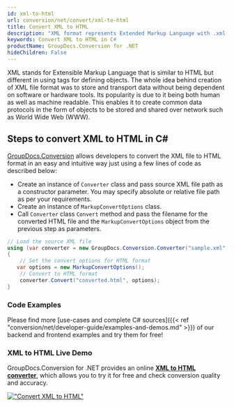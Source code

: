 ```yaml
---
id: xml-to-html
url: conversion/net/convert/xml-to-html
title: Convert XML to HTML
description: "XML format represents Extended Markup Language with .xml extension. Learn how to convert XML to HTML file programmatically in C# language using GroupDocs.Conversion for .NET library."
keywords: Convert XML to HTML in C#
productName: GroupDocs.Conversion for .NET
hideChildren: False
---
```


XML stands for Extensible Markup Language that is similar to HTML but different in using tags for defining objects. The whole idea behind creation of XML file format was to store and transport data without being dependent on software or hardware tools. Its popularity is due to it being both human as well as machine readable. This enables it to create common data protocols in the form of objects to be stored and shared over network such as World Wide Web (WWW).

## Steps to convert XML to HTML in C#

[GroupDocs.Conversion](https://products.groupdocs.com/conversion/net) allows developers to convert the XML file to HTML format in an easy and intuitive way just using a few lines of code as described below:

* Create an instance of `Converter` class and pass source XML file path as a constructor parameter. You may specify absolute or relative file path as per your requirements. 
* Create an instance of `MarkupConvertOptions` class.
* Call `Converter` class `Convert` method and pass the filename for the converted HTML file and the `MarkupConvertOptions` object from the previous step as parameters.

```csharp
// Load the source XML file
using (var converter = new GroupDocs.Conversion.Converter("sample.xml"))
{
    // Set the convert options for HTML format
   var options = new MarkupConvertOptions();
    // Convert to HTML format
    converter.Convert("converted.html", options);
}
```

### Code Examples

Please find more [use-cases and complete C# sources]({{< ref "conversion/net/developer-guide/examples-and-demos.md" >}}) of our backend and frontend examples and try them for free!

### XML to HTML Live Demo

GroupDocs.Conversion for .NET provides an online [**XML to HTML converter**](https://products.groupdocs.app/conversion/xml-to-html), which allows you to try it for free and check conversion quality and accuracy.

[!["Convert XML to HTML"](conversion/net/images/convert-to-html/convert-xml-to-html.png)](https://products.groupdocs.app/conversion/xml-to-html)